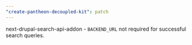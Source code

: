```yaml
---
"create-pantheon-decoupled-kit": patch
---
```


next-drupal-search-api-addon - `BACKEND_URL` not required for successful search queries.
